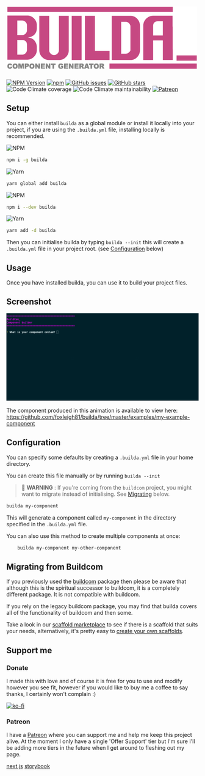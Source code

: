 # ![Logo](./builda-logo.png)

[![NPM Version](https://img.shields.io/npm/v/builda?style=for-the-badge&logo=npm)](https://www.npmjs.com/package/builda)
[![npm](https://img.shields.io/npm/dt/builda?style=for-the-badge&logo=npm)](https://www.npmjs.com/package/builda)
[![GitHub issues](https://img.shields.io/github/issues/st-elmos-fire/builda?style=for-the-badge&logo=github)](https://github.com/st-elmos-fire/builda)
[![GitHub stars](https://img.shields.io/github/stars/st-elmos-fire/builda?style=for-the-badge&logo=github)](https://github.com/st-elmos-fire/builda)
![Code Climate coverage](https://img.shields.io/codeclimate/coverage/foxleigh81/builda?style=for-the-badge&logo=codeclimate)
![Code Climate maintainability](https://img.shields.io/codeclimate/maintainability/foxleigh81/builda?style=for-the-badge&logo=codeclimate)
[![Patreon](https://img.shields.io/badge/Patreon-Support-brightgreen?style=for-the-badge&logo=patreon)](https://patreon.com/buildcom?style=for-the-badge)

## Setup

You can either install `builda` as a global module or install it locally into your
project, if you are using the `.builda.yml` file, installing locally is recommended.

![NPM](https://img.shields.io/badge/npm-install_globally-red?style=for-the-badge&logo=npm)

```bash
npm i -g builda
```

![Yarn](https://img.shields.io/badge/yarn-install_globally-yellow?style=for-the-badge&logo=yarn)

```bash
yarn global add builda
```

![NPM](https://img.shields.io/badge/npm-install_locally-red?style=for-the-badge&logo=npm)

```bash
npm i --dev builda
```

![Yarn](https://img.shields.io/badge/yarn-install_locally-yellow?style=for-the-badge&logo=yarn)

```bash
yarn add -d builda
```

Then you can initialise builda by typing `builda --init` this will create a `.builda.yml`
file in your project root. (see [Configuration](#configuration) below)

## Usage

Once you have installed builda, you can use it to build your project files.

## Screenshot

![How builda runs](./example.gif)

The component produced in this animation is available to view here: https://github.com/foxleigh81/builda/tree/master/examples/my-example-component

## Configuration

You can specify some defaults by creating a `.builda.yml` file in your home directory.

You can create this file manually or by running `builda --init`

> 🚨 **WARNING** : If you're coming from the `buildcom` project, you might want
> to migrate instead of initialising. See [Migrating](#migrating-from-buildcom) below.

```bash
builda my-component
```

This will generate a component called `my-component` in the directory specified
in the `.builda.yml` file.

You can also use this method to create multiple components at once:

```bash
    builda my-component my-other-component
```

## Migrating from Buildcom

If you previously used the [buildcom](https://npmjs.com/package/buildcom) package
then please be aware that although this is the spiritual successor to buildcom,
it is a completely different package. It is not compatible with buildcom.

If you rely on the legacy buildcom package, you may find that builda covers
all of the functionality of buildcom and then some.

Take a look in our [scaffold marketplace](/coming-soon) to see if there is a
scaffold that suits your needs, alternatively, it's pretty easy to [create your
own scaffolds](/coming-soon).

## Support me

### Donate

I made this with love and of course it is free for you to use and modify however
you see fit, however if you would like to buy me a coffee to say thanks, I
certainly won't complain :)

[![ko-fi](https://ko-fi.com/img/githubbutton_sm.svg)](https://ko-fi.com/I3I21FRCN)

### Patreon

I have a [Patreon](https://www.patreon.com/stelmosfire) where you can support me
and help me keep this project alive. At the moment I only have a single 'Offer
Support' tier but I'm sure I'll be adding more tiers in the future when I get
around to fleshing out my page.

[next.js](https://nextjs.org/)
[storybook](https://storybook.js.org/)
